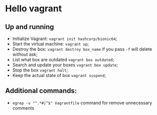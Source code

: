 # Hello vagrant

## Up and running

- Initialize Vagrant: `vagrant init hashcorp/bionic64`;
- Start the virtual machine: `vagrant up`;
- Destroy the box: `vagrant destroy box_name` if you pass `-f` will delete without ask;
- List what box are outdated `vagrant box outdated`;
- Search and update your boxes `vagrant box update`;
- Stop the box `vagrant halt`;
- Keep the actual state of box `vagrant suspend`;

## Additional commands:

- `egrep -v "^.*#|^$" Vagrantfile` command for remove unnecessary comments
